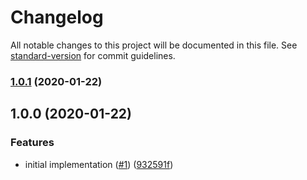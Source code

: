 # Changelog

All notable changes to this project will be documented in this file. See [standard-version](https://github.com/conventional-changelog/standard-version) for commit guidelines.

### [1.0.1](https://github.com/moxystudio/react-wait-for-react/compare/v1.0.0...v1.0.1) (2020-01-22)

## 1.0.0 (2020-01-22)


### Features

* initial implementation ([#1](https://github.com/moxystudio/react-wait-for-react/issues/1)) ([932591f](https://github.com/moxystudio/react-wait-for-react/commit/932591f2a9706ad4bbd4ad68885b8e7fee5bcf48))
